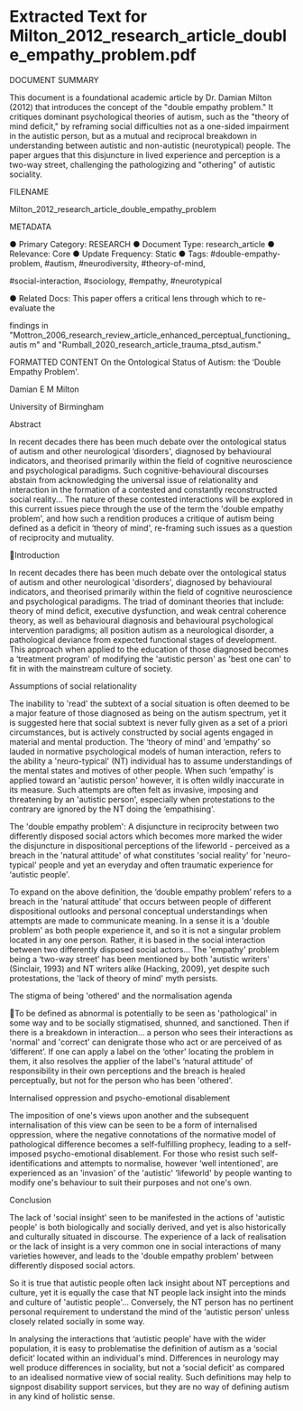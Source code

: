 # Extracted Text for Milton_2012_research_article_double_empathy_problem.pdf

DOCUMENT SUMMARY

This document is a foundational academic article by Dr. Damian Milton (2012) that 
introduces the concept of the "double empathy problem." It critiques dominant 
psychological theories of autism, such as the "theory of mind deficit," by reframing 
social difficulties not as a one-sided impairment in the autistic person, but as a mutual 
and reciprocal breakdown in understanding between autistic and non-autistic 
(neurotypical) people. The paper argues that this disjuncture in lived experience and 
perception is a two-way street, challenging the pathologizing and "othering" of autistic 
sociality.

FILENAME

Milton_2012_research_article_double_empathy_problem

METADATA

● Primary Category: RESEARCH
● Document Type: research_article
● Relevance: Core
● Update Frequency: Static
● Tags: #double-empathy-problem, #autism, #neurodiversity, #theory-of-mind, 

#social-interaction, #sociology, #empathy, #neurotypical

● Related Docs: This paper offers a critical lens through which to re-evaluate the 

findings in 
"Mottron_2006_research_review_article_enhanced_perceptual_functioning_autis
m" and "Rumball_2020_research_article_trauma_ptsd_autism."

FORMATTED CONTENT
On the Ontological Status of Autism: the ‘Double Empathy 
Problem'.

Damian E M Milton

University of Birmingham

Abstract

In recent decades there has been much debate over the ontological status of autism 
and other neurological ‘disorders', diagnosed by behavioural indicators, and theorised 
primarily within the field of cognitive neuroscience and psychological paradigms. Such 
cognitive-behavioural discourses abstain from acknowledging the universal issue of 
relationality and interaction in the formation of a contested and constantly reconstructed 
social reality... The nature of these contested interactions will be explored in this current
issues piece through the use of the term the 'double empathy problem', and how such
a rendition produces a critique of autism being defined as a deficit in ‘theory of mind', 
re-framing such issues as a question of reciprocity and mutuality.

Introduction

In recent decades there has been much debate over the ontological status of autism 
and other neurological 'disorders', diagnosed by behavioural indicators, and theorised 
primarily within the field of cognitive neuroscience and psychological paradigms. The 
triad of dominant theories that include: theory of mind deficit, executive dysfunction,
and weak central coherence theory, as well as behavioural diagnosis and behavioural
psychological intervention paradigms; all position autism as a neurological disorder, a 
pathological deviance from expected functional stages of development. This approach 
when applied to the education of those diagnosed becomes a ‘treatment program' of 
modifying the 'autistic person' as 'best one can' to fit in with the mainstream culture of 
society.

Assumptions of social relationality

The inability to 'read' the subtext of a social situation is often deemed to be a major 
feature of those diagnosed as being on the autism spectrum, yet it is suggested here 
that social subtext is never fully given as a set of a priori circumstances, but is actively 
constructed by social agents engaged in material and mental production. The ‘theory of
mind’ and ‘empathy’ so lauded in normative psychological models of human 
interaction, refers to the ability a 'neuro-typical' (NT) individual has to assume 
understandings of the mental states and motives of other people. When such ‘empathy’
is applied toward an 'autistic person' however, it is often wildly inaccurate in its 
measure. Such attempts are often felt as invasive, imposing and threatening by an 
'autistic person', especially when protestations to the contrary are ignored by the NT 
doing the ‘empathising'.

The 'double empathy problem': A disjuncture in reciprocity between two 
differently disposed social actors which becomes more marked the wider the
disjuncture in dispositional perceptions of the lifeworld - perceived as a 
breach in the 'natural attitude' of what constitutes 'social reality' for 'neuro-
typical' people and yet an everyday and often traumatic experience for 
‘autistic people'.

To expand on the above definition, the ‘double empathy problem’ refers to a breach in
the 'natural attitude' that occurs between people of different dispositional outlooks and 
personal conceptual understandings when attempts are made to communicate 
meaning. In a sense it is a 'double problem' as both people experience it, and so it is not
a singular problem located in any one person. Rather, it is based in the social 
interaction between two differently disposed social actors... The 'empathy' problem 
being a ‘two-way street’ has been mentioned by both 'autistic writers' (Sinclair, 1993) 
and NT writers alike (Hacking, 2009), yet despite such protestations, the 'lack of theory 
of mind' myth persists.

The stigma of being 'othered' and the normalisation agenda

To be defined as abnormal is potentially to be seen as 'pathological' in some way and to
be socially stigmatised, shunned, and sanctioned. Then if there is a breakdown in 
interaction... a person who sees their interactions as 'normal' and 'correct' can denigrate
those who act or are perceived of as ‘different’. If one can apply a label on the ‘other' 
locating the problem in them, it also resolves the applier of the label's ‘natural attitude' of
responsibility in their own perceptions and the breach is healed perceptually, but not for 
the person who has been 'othered'.

Internalised oppression and psycho-emotional disablement

The imposition of one's views upon another and the subsequent internalisation of this 
view can be seen to be a form of internalised oppression, where the negative 
connotations of the normative model of pathological difference becomes a self-fulfilling 
prophecy, leading to a self-imposed psycho-emotional disablement. For those who 
resist such self-identifications and attempts to normalise, however ‘well intentioned', are 
experienced as an 'invasion' of the 'autistic' ‘lifeworld' by people wanting to modify 
one's behaviour to suit their purposes and not one's own.

Conclusion

The lack of 'social insight' seen to be manifested in the actions of 'autistic people' is 
both biologically and socially derived, and yet is also historically and culturally situated 
in discourse. The experience of a lack of realisation or the lack of insight is a very 
common one in social interactions of many varieties however, and leads to the 'double 
empathy problem' between differently disposed social actors.

So it is true that autistic people often lack insight about NT perceptions and 
culture, yet it is equally the case that NT people lack insight into the minds 
and culture of 'autistic people'... Conversely, the NT person has no 
pertinent personal requirement to understand the mind of the ‘autistic 
person’ unless closely related socially in some way.

In analysing the interactions that ‘autistic people’ have with the wider population, it is 
easy to problematise the definition of autism as a ‘social deficit’ located within an 
individual's mind. Differences in neurology may well produce differences in sociality, but 
not a ‘social deficit’ as compared to an idealised normative view of social reality. Such 
definitions may help to signpost disability support services, but they are no way of 
defining autism in any kind of holistic sense.

